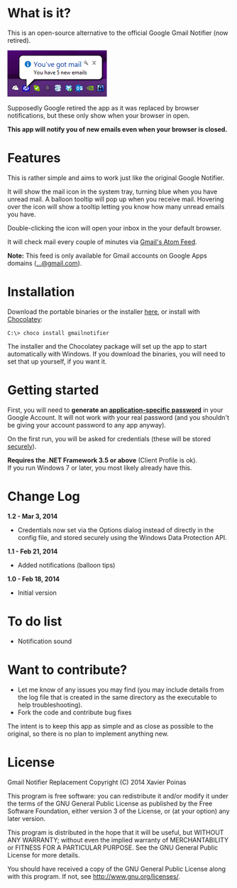 What is it?
===============================

This is an open-source alternative to the official Google Gmail Notifier (now retired).

![Screenshot][3]

Supposedly Google retired the app as it was replaced by browser notifications, but these only show when your browser in open.

**This app will notify you of new emails even when your browser is closed.**


Features
===============================

This is rather simple and aims to work just like the original Google Notifier.

It will show the mail icon in the system tray, turning blue when you have
unread mail. A balloon tooltip will pop up when you receive mail. Hovering over the
icon will show a tooltip letting you know how many unread emails you have.

Double-clicking the icon will open your inbox in the your default browser.

It will check mail every couple of minutes via [Gmail's Atom Feed][1].

**Note:** This feed is only available for Gmail accounts on Google Apps domains (...@gmail.com).


Installation
===============================

Download the portable binaries or the installer [here][2], or install with [Chocolatey][6]:

    C:\> choco install gmailnotifier

The installer and the Chocolatey package will set up the app to start automatically with Windows. If you download the binaries, you will need to set that up yourself, if you want it.


Getting started
===============================

First, you will need to **generate an [application-specific password][4]** in your Google Account. It will not work with your real password (and you shouldn't be giving your account password to any app anyway).

On the first run, you will be asked for credentials (these will be stored [securely][5]).

**Requires the .NET Framework 3.5 or above** (Client Profile is ok).  
If you run Windows 7 or later, you most likely already have this.


Change Log
===============================

**1.2 - Mar 3, 2014**

 - Credentials now set via the Options dialog instead of directly in the config file, and stored securely using the Windows Data Protection API.

**1.1 - Feb 21, 2014**

 - Added notifications (balloon tips)

**1.0 - Feb 18, 2014**

 - Initial version


To do list
===============================

 - Notification sound
 
 
Want to contribute?
===============================

 - Let me know of any issues you may find
   (you may include details from the log file that is created in the same directory as the executable to help troubleshooting).
 - Fork the code and contribute bug fixes
 
The intent is to keep this app as simple and as close as possible to the original, so there is no plan to implement anything new.


License
===============================

Gmail Notifier Replacement
Copyright (C) 2014 Xavier Poinas

This program is free software: you can redistribute it and/or modify
it under the terms of the GNU General Public License as published by
the Free Software Foundation, either version 3 of the License, or
(at your option) any later version.

This program is distributed in the hope that it will be useful,
but WITHOUT ANY WARRANTY; without even the implied warranty of
MERCHANTABILITY or FITNESS FOR A PARTICULAR PURPOSE. See the
GNU General Public License for more details.

You should have received a copy of the GNU General Public License
along with this program. If not, see <http://www.gnu.org/licenses/>.

 [1]: https://developers.google.com/gmail/gmail_inbox_feed
 [2]: https://github.com/xps/Gmail-Notifier-Replacement/releases
 [3]: https://github.com/xps/Gmail-Notifier-Replacement/raw/master/Screenshot.png
 [4]: https://myaccount.google.com/apppasswords
 [5]: http://msdn.microsoft.com/en-us/library/ms995355.aspx
 [6]: https://chocolatey.org/packages/gmailnotifier
